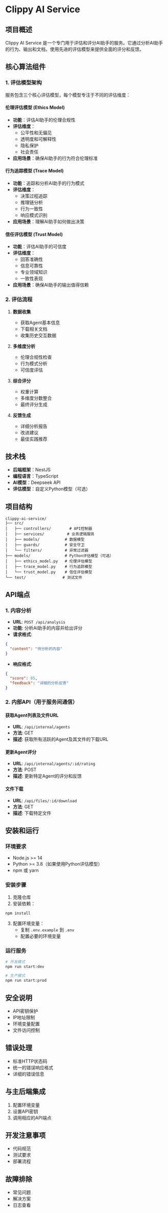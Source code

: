 # Clippy AI Service

## 项目概述
Clippy AI Service 是一个专门用于评估和评分AI助手的服务。它通过分析AI助手的行为、输出和文档，使用先进的评估模型来提供全面的评分和反馈。

## 核心算法组件

### 1. 评估模型架构
服务包含三个核心评估模型，每个模型专注于不同的评估维度：

#### 伦理评估模型 (Ethics Model)
- **功能**：评估AI助手的伦理合规性
- **评估维度**：
  - 公平性和无偏见
  - 透明度和可解释性
  - 隐私保护
  - 社会责任
- **应用场景**：确保AI助手的行为符合伦理标准

#### 行为追踪模型 (Trace Model)
- **功能**：追踪和分析AI助手的行为模式
- **评估维度**：
  - 决策过程追踪
  - 推理链分析
  - 行为一致性
  - 响应模式识别
- **应用场景**：理解AI助手如何做出决策

#### 信任评估模型 (Trust Model)
- **功能**：评估AI助手的可信度
- **评估维度**：
  - 回答准确性
  - 信息可靠性
  - 专业领域知识
  - 一致性表现
- **应用场景**：确保AI助手的输出值得信赖

### 2. 评估流程
1. **数据收集**
   - 获取Agent基本信息
   - 下载相关文档
   - 收集历史交互数据

2. **多维度分析**
   - 伦理合规性检查
   - 行为模式分析
   - 可信度评估

3. **综合评分**
   - 权重计算
   - 多维度分数整合
   - 最终评分生成

4. **反馈生成**
   - 详细分析报告
   - 改进建议
   - 最佳实践推荐

## 技术栈
- **后端框架**：NestJS
- **编程语言**：TypeScript
- **AI模型**：Deepseek API
- **评估模型**：自定义Python模型（可选）

## 项目结构
```
clippy-ai-service/
├── src/
│   ├── controllers/        # API控制器
│   ├── services/          # 业务逻辑服务
│   ├── models/           # 数据模型
│   ├── guards/           # 安全守卫
│   └── filters/          # 异常过滤器
├── models/               # Python评估模型（可选）
│   ├── ethics_model.py   # 伦理评估模型
│   ├── trace_model.py    # 行为追踪模型
│   └── trust_model.py    # 信任评估模型
└── test/                # 测试文件
```

## API端点

### 1. 内容分析
- **URL**: `POST /api/analysis`
- **功能**: 分析AI助手的内容并给出评分
- **请求格式**:
```json
{
  "content": "待分析的内容"
}
```
- **响应格式**:
```json
{
  "score": 85,
  "feedback": "详细的分析反馈"
}
```

### 2. 内部API（用于服务间通信）

#### 获取Agent列表及文件URL
- **URL**: `/api/internal/agents`
- **方法**: GET
- **描述**: 获取所有活跃的Agent及其文件的下载URL

#### 更新Agent评分
- **URL**: `/api/internal/agents/:id/rating`
- **方法**: POST
- **描述**: 更新特定Agent的评分和反馈

#### 文件下载
- **URL**: `/api/files/:id/download`
- **方法**: GET
- **描述**: 下载特定文件

## 安装和运行

### 环境要求
- Node.js >= 14
- Python >= 3.8（如果使用Python评估模型）
- npm 或 yarn

### 安装步骤
1. 克隆仓库
2. 安装依赖：
```bash
npm install
```
3. 配置环境变量：
   - 复制 `.env.example` 到 `.env`
   - 配置必要的环境变量

### 运行服务
```bash
# 开发模式
npm run start:dev

# 生产模式
npm run start:prod
```

## 安全说明
- API密钥保护
- IP地址限制
- 环境变量配置
- 文件访问控制

## 错误处理
- 标准HTTP状态码
- 统一的错误响应格式
- 详细的错误信息

## 与主后端集成
1. 配置环境变量
2. 设置API密钥
3. 调用相应的API端点

## 开发注意事项
- 代码规范
- 测试要求
- 部署流程

## 故障排除
- 常见问题
- 解决方案
- 日志查看 